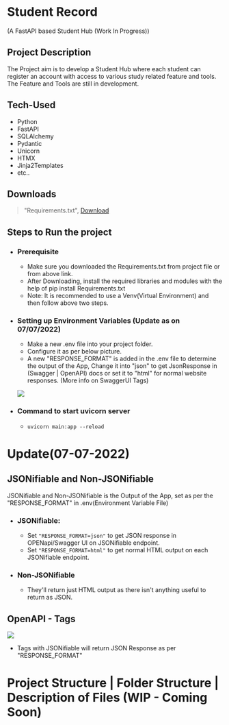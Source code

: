 # Student Record
(A FastAPI based Student Hub (Work In Progress))

## Project Description
The Project aim is to develop a Student Hub where each student can register an account with access to various study related feature and tools. The Feature and Tools are still in development.

## Tech-Used

- Python
- FastAPI
- SQLAlchemy
- Pydantic
- Unicorn
- HTMX
- Jinja2Templates
- etc..

## Downloads

> "Requirements.txt", [Download](https://mega.nz/file/p8sXWSyI#mCMACLkSWz8fibXNMYAGPbhELvDZKiLfMWkdjEQ9BU4)

## Steps to Run the project

+ ### Prerequisite
  + Make sure you downloaded the Requirements.txt from project file or from above link.
  + After Downloading, install the required libraries and modules with the help of pip install Requirements.txt
  + Note: It is recommended to use a Venv(Virtual Environment) and then follow above two steps.
  
+ ### Setting up Environment Variables (Update as on 07/07/2022)
  + Make a new .env file into your project folder.
  + Configure it as per below picture.
  + A new "RESPONSE_FORMAT" is added in the .env file to determine the output of the App, Change it into "json" to get JsonResponse in (Swagger | OpenAPI) docs or set it to "html" for normal website responses. (More info on SwaggerUI Tags)
  
  
  ![](https://i.ibb.co/cYfDdqn/env.png)
  
+ ### Command to start uvicorn server
  + `uvicorn main:app --reload`

# Update(07-07-2022)
## JSONifiable and Non-JSONifiable
JSONifiable and Non-JSONifiable is the Output of the App, set as per the "RESPONSE_FORMAT" in .env(Environment Variable File)
+ ### JSONifiable:
   + Set `"RESPONSE_FORMAT=json"` to get JSON response in OPENapi/Swagger UI on JSONifiable endpoint.
   + Set `"RESPONSE_FORMAT=html"` to get normal HTML output on each JSONifiable endpoint.
+ ### Non-JSONifiable
   + They'll return just HTML output as there isn't anything useful to return as JSON.


## OpenAPI - Tags
  ![](https://i.ibb.co/K60WXN5/jasonifiable.png)
  + Tags with JSONifiable will return JSON Response as per "RESPONSE_FORMAT"
  
# Project Structure | Folder Structure | Description of Files (WIP - Coming Soon) 
